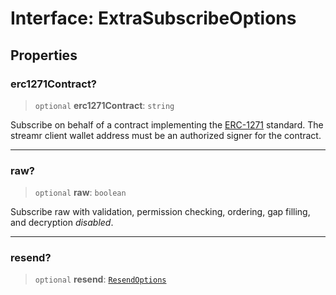 # Interface: ExtraSubscribeOptions

## Properties

### erc1271Contract?

> `optional` **erc1271Contract**: `string`

Subscribe on behalf of a contract implementing the [ERC-1271](https://eips.ethereum.org/EIPS/eip-1271) standard.
The streamr client wallet address must be an authorized signer for the contract.

***

### raw?

> `optional` **raw**: `boolean`

Subscribe raw with validation, permission checking, ordering, gap filling,
and decryption _disabled_.

***

### resend?

> `optional` **resend**: [`ResendOptions`](../api.md#resendoptions)
